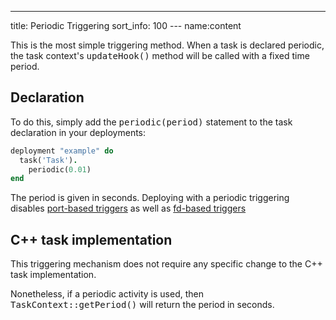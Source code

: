 ---
title: Periodic Triggering
sort_info: 100
--- name:content

This is the most simple triggering method. When a task is declared periodic, the
task context's <tt>updateHook()</tt> method will be called with a fixed time
period.

Declaration
-----------

To do this, simply add the <tt>periodic(period)</tt> statement to the task
declaration in your deployments:

~~~ ruby
deployment "example" do
  task('Task').
    periodic(0.01)
end
~~~

The period is given in seconds. Deploying with a periodic triggering disables
[port-based triggers](ports.html) as well as [fd-based triggers](fd.html)

C++ task implementation
-----------------------

This triggering mechanism does not require any specific change to the C++ task
implementation. 

Nonetheless, if a periodic activity is used, then
<tt>TaskContext::getPeriod()</tt> will return the period in seconds.

